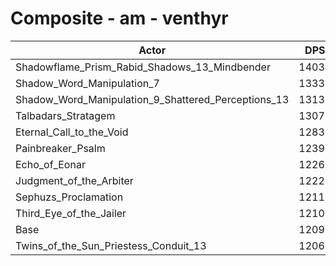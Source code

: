 # Composite - am - venthyr
| Actor | DPS | Increase |
|---|:---:|:---:|
|Shadowflame_Prism_Rabid_Shadows_13_Mindbender|14034|15.99%|
|Shadow_Word_Manipulation_7|13330|10.18%|
|Shadow_Word_Manipulation_9_Shattered_Perceptions_13|13132|8.54%|
|Talbadars_Stratagem|13070|8.02%|
|Eternal_Call_to_the_Void|12833|6.06%|
|Painbreaker_Psalm|12397|2.47%|
|Echo_of_Eonar|12263|1.36%|
|Judgment_of_the_Arbiter|12221|1.01%|
|Sephuzs_Proclamation|12119|0.17%|
|Third_Eye_of_the_Jailer|12102|0.03%|
|Base|12099|0.00%|
|Twins_of_the_Sun_Priestess_Conduit_13|12069|-0.25%|
